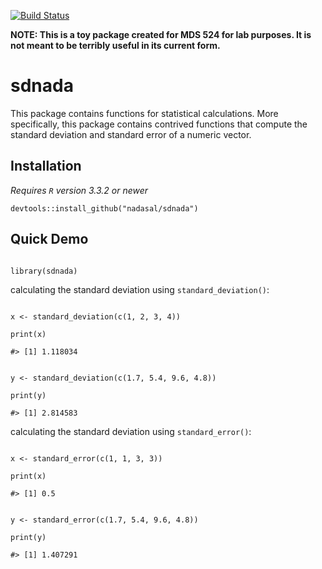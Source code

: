 [![Build Status](https://travis-ci.org/nadasal/sdnada.svg?branch=master)](https://travis-ci.org/nadasal/sdnada)

**NOTE: This is a toy package created for MDS 524 for lab purposes. It is not meant to be terribly useful in its current form.**

# sdnada

This package contains functions for statistical calculations. More specifically, this package contains contrived functions that compute the standard deviation and standard error of a numeric vector.

## Installation

*Requires `R` version 3.3.2 or newer*

```
devtools::install_github("nadasal/sdnada")

```

## Quick Demo

```

library(sdnada)

```

calculating the standard deviation using `standard_deviation()`:

```

x <- standard_deviation(c(1, 2, 3, 4))

print(x)

#> [1] 1.118034

```

```

y <- standard_deviation(c(1.7, 5.4, 9.6, 4.8))

print(y)

#> [1] 2.814583

```

calculating the standard deviation using `standard_error()`:

```

x <- standard_error(c(1, 1, 3, 3))

print(x)

#> [1] 0.5

```

```

y <- standard_error(c(1.7, 5.4, 9.6, 4.8))

print(y)

#> [1] 1.407291

```
